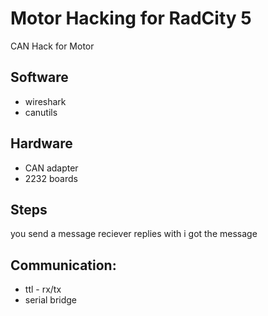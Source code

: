 # Motor Hacking for RadCity 5

CAN Hack for Motor

## Software

- wireshark
- canutils

## Hardware

- CAN adapter
- 2232 boards
 
## Steps

you send a message
reciever replies with i got the message

## Communication: 

- ttl - rx/tx
- serial bridge


